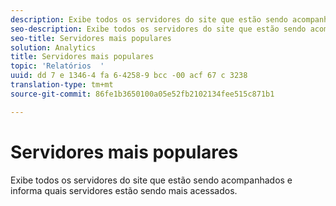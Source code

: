 ```yaml
---
description: Exibe todos os servidores do site que estão sendo acompanhados e informa quais servidores estão sendo mais acessados.
seo-description: Exibe todos os servidores do site que estão sendo acompanhados e informa quais servidores estão sendo mais acessados.
seo-title: Servidores mais populares
solution: Analytics
title: Servidores mais populares
topic: 'Relatórios  '
uuid: dd 7 e 1346-4 fa 6-4258-9 bcc -00 acf 67 c 3238
translation-type: tm+mt
source-git-commit: 86fe1b3650100a05e52fb2102134fee515c871b1

---
```



# Servidores mais populares

Exibe todos os servidores do site que estão sendo acompanhados e informa quais servidores estão sendo mais acessados.

